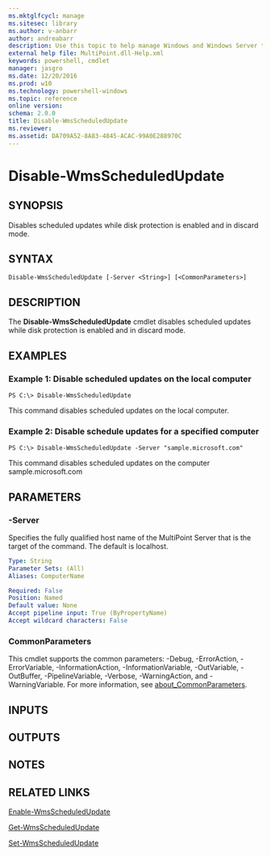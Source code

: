 ```yaml
---
ms.mktglfcycl: manage
ms.sitesec: library
ms.author: v-anbarr
author: andreabarr
description: Use this topic to help manage Windows and Windows Server technologies with Windows PowerShell.
external help file: MultiPoint.dll-Help.xml
keywords: powershell, cmdlet
manager: jasgro
ms.date: 12/20/2016
ms.prod: w10
ms.technology: powershell-windows
ms.topic: reference
online version: 
schema: 2.0.0
title: Disable-WmsScheduledUpdate
ms.reviewer:
ms.assetid: DA709A52-8A83-4845-ACAC-99A0E288970C
---
```


# Disable-WmsScheduledUpdate

## SYNOPSIS
Disables scheduled updates while disk protection is enabled and in discard mode.

## SYNTAX

```
Disable-WmsScheduledUpdate [-Server <String>] [<CommonParameters>]
```

## DESCRIPTION
The **Disable-WmsScheduledUpdate** cmdlet disables scheduled updates while disk protection is enabled and in discard mode.

## EXAMPLES

### Example 1: Disable scheduled updates on the local computer
```
PS C:\> Disable-WmsScheduledUpdate
```

This command disables scheduled updates on the local computer.

### Example 2: Disable schedule updates for a specified computer
```
PS C:\> Disable-WmsScheduledUpdate -Server "sample.microsoft.com"
```

This command disables scheduled updates on the computer sample.microsoft.com

## PARAMETERS

### -Server
Specifies the fully qualified host name of the MultiPoint Server that is the target of the command.
The default is localhost.

```yaml
Type: String
Parameter Sets: (All)
Aliases: ComputerName

Required: False
Position: Named
Default value: None
Accept pipeline input: True (ByPropertyName)
Accept wildcard characters: False
```

### CommonParameters
This cmdlet supports the common parameters: -Debug, -ErrorAction, -ErrorVariable, -InformationAction, -InformationVariable, -OutVariable, -OutBuffer, -PipelineVariable, -Verbose, -WarningAction, and -WarningVariable. For more information, see [about_CommonParameters](http://go.microsoft.com/fwlink/?LinkID=113216).

## INPUTS

## OUTPUTS

## NOTES

## RELATED LINKS

[Enable-WmsScheduledUpdate](./Enable-WmsScheduledUpdate.md)

[Get-WmsScheduledUpdate](./Get-WmsScheduledUpdate.md)

[Set-WmsScheduledUpdate](./Set-WmsScheduledUpdate.md)

